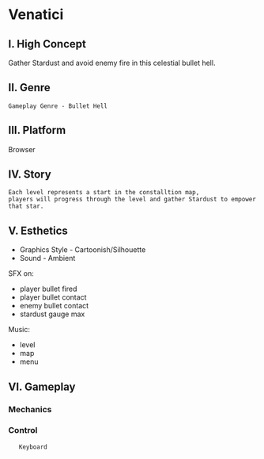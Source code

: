 # Venatici

## I. High Concept

   Gather Stardust and avoid enemy fire in this celestial bullet hell.

## II. Genre
   
    Gameplay Genre - Bullet Hell
   
## III. Platform
  
   Browser
  
## IV. Story

    Each level represents a start in the constalltion map, 
    players will progress through the level and gather Stardust to empower that star.
   
## V. Esthetics
  
  + Graphics Style - Cartoonish/Silhouette
  + Sound - Ambient
  
  SFX on: 
  + player bullet fired
  + player bullet contact
  + enemy bullet contact
  + stardust gauge max
    
  Music:
  + level
  + map
  + menu
    
 ## VI. Gameplay
  
   ### Mechanics
       
   ### Control
       Keyboard
